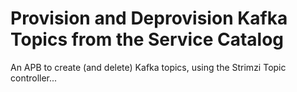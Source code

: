 # Provision and Deprovision Kafka Topics from the Service Catalog

An APB to create (and delete) Kafka topics, using the Strimzi Topic controller...
